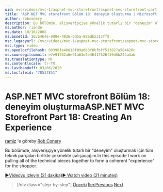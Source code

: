 ```yaml
---
uid: mvc/videos/mvc-1/aspnet-mvc-storefront/aspnet-mvc-storefront-part-18-creating-an-experience
title: 'ASP.NET MVC storefront Bölüm 18: deneyim oluşturma | Microsoft Docs'
author: robconery
description: Bu bölümde, alışverişçiye yönelik tutarlı bir "deneyim" oluşturmak için tüm teknik parçaları birlikte çekmekte çalışacağım.
ms.author: riande
ms.date: 10/16/2008
ms.assetid: 1636464e-900e-4926-bd5a-88adb5315ff9
msc.legacyurl: /mvc/videos/mvc-1/aspnet-mvc-storefront/aspnet-mvc-storefront-part-18-creating-an-experience
msc.type: video
ms.openlocfilehash: 00390fe4b618f09a0b3f8bfbff513827a504626c
ms.sourcegitcommit: e7e91932a6e91a63e2e46417626f39d6b244a3ab
ms.translationtype: MT
ms.contentlocale: tr-TR
ms.lasthandoff: 03/06/2020
ms.locfileid: "78537851"
---
```

# <a name="aspnet-mvc-storefront-part-18-creating-an-experience"></a><span data-ttu-id="5a7eb-103">ASP.NET MVC storefront Bölüm 18: deneyim oluşturma</span><span class="sxs-lookup"><span data-stu-id="5a7eb-103">ASP.NET MVC Storefront Part 18: Creating An Experience</span></span>

<span data-ttu-id="5a7eb-104">[ramiz](https://github.com/robconery) 'e göre</span><span class="sxs-lookup"><span data-stu-id="5a7eb-104">by [Rob Conery](https://github.com/robconery)</span></span>

<span data-ttu-id="5a7eb-105">Bu bölümde, alışverişçiye yönelik tutarlı bir "deneyim" oluşturmak için tüm teknik parçaları birlikte çekmekte çalışacağım.</span><span class="sxs-lookup"><span data-stu-id="5a7eb-105">In this episode I work on pulling all of the technical pieces together to form a coherent "experience" for the shopper.</span></span>

[<span data-ttu-id="5a7eb-106">&#9654;Videoyu izleyin (21 dakika)</span><span class="sxs-lookup"><span data-stu-id="5a7eb-106">&#9654; Watch video (21 minutes)</span></span>](https://channel9.msdn.com/Blogs/ASP-NET-Site-Videos/aspnet-mvc-storefront-part-18-creating-an-experience)

> [!div class="step-by-step"]
> <span data-ttu-id="5a7eb-107">[Önceki](aspnet-mvc-storefront-part-17-checkout-with-jeff-atwood.md)
> [İleri](aspnet-mvc-storefront-part-19-processing-orders-with-windows-workflow.md)</span><span class="sxs-lookup"><span data-stu-id="5a7eb-107">[Previous](aspnet-mvc-storefront-part-17-checkout-with-jeff-atwood.md)
[Next](aspnet-mvc-storefront-part-19-processing-orders-with-windows-workflow.md)</span></span>

